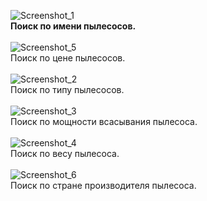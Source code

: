 ![Screenshot_1](https://user-images.githubusercontent.com/90903338/202398079-3cad87d6-482f-4efb-a4dd-5cfe8a1c0dcd.png) <br> 
<b> Поиск по имени пылесосов. </b> <br> <br>
![Screenshot_5](https://user-images.githubusercontent.com/90903338/202398191-72735eff-f6ac-4b48-b6e7-9de2837ab3bf.png) <br>
Поиск по цене пылесосов. </b> <br> <br>
![Screenshot_2](https://user-images.githubusercontent.com/90903338/202398288-e59aa029-8f4a-41b9-8733-0634021299f6.png) <br>
Поиск по типу пылесосов. </b> <br> <br>
![Screenshot_3](https://user-images.githubusercontent.com/90903338/202398624-43e167a6-e63e-4578-ac0b-30bec4812297.png) <br>
Поиск по мощности всасывания пылесоса. </b> <br> <br>
![Screenshot_4](https://user-images.githubusercontent.com/90903338/202399121-6715fccd-99ee-46f5-9b13-6f738df1fac5.png) <br>
Поиск по весу пылесоса. </b> <br> <br>
![Screenshot_6](https://user-images.githubusercontent.com/90903338/202399964-5a0003fd-5ae8-406f-ad34-5da86e3a9758.png) <br>
Поиск по стране производителя пылесоса. 

